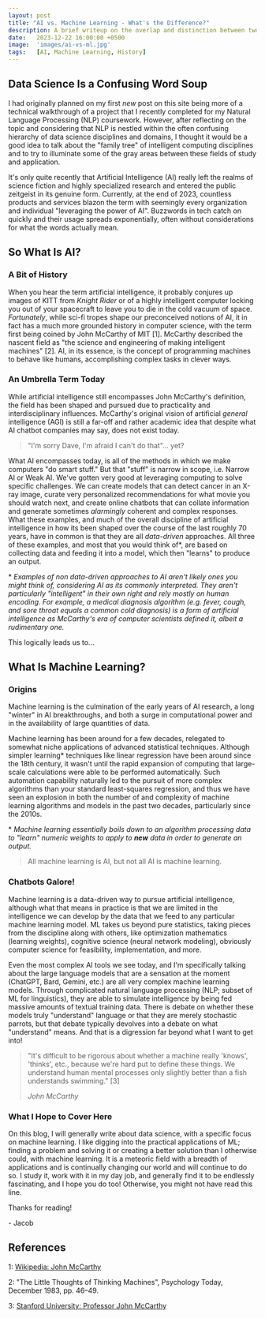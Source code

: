 ```yaml
---
layout: post
title: "AI vs. Machine Learning - What's the Difference?"
description: A brief writeup on the overlap and distinction between two of the buzziest topics of our time.
date:   2023-12-22 16:00:00 +0500
image:  'images/ai-vs-ml.jpg'
tags:   [AI, Machine Learning, History]
---
```


## Data Science Is a Confusing Word Soup
I had originally planned on my first _new_ post on this site being more of a technical walkthrough of a project that I recently completed for my Natural Language Processing (NLP) coursework. However, after reflecting on the topic and considering that NLP is nestled within the often confusing hierarchy of data science disciplines and domains, I thought it would be a good idea to talk about the "family tree" of intelligent computing disciplines and to try to illuminate some of the gray areas between these fields of study and application.

It's only quite recently that Artificial Intelligence (AI) really left the realms of science fiction and highly specialized research and entered the public zeitgeist in its genuine form. Currently, at the end of 2023, countless products and services blazon the term with seemingly every organization and individual "leveraging the power of AI". Buzzwords in tech catch on quickly and their usage spreads exponentially, often without considerations for what the words actually mean.

## So What Is AI?
### A Bit of History
When you hear the term artificial intelligence, it probably conjures up images of KITT from _Knight Rider_ or of a highly intelligent computer locking you out of your spacecraft to leave you to die in the cold vacuum of space. _Fortunately_, while sci-fi tropes shape our preconceived notions of AI, it in fact has a much more grounded history in computer science, with the term first being coined by John McCarthy of MIT \[1\]. McCarthy described the nascent field as "the science and engineering of making intelligent machines" \[2\]. AI, in its essence, is the concept of programming machines to behave like humans, accomplishing complex tasks in clever ways.
### An Umbrella Term Today
While artificial intelligence still encompasses John McCarthy's definition, the field has been shaped and pursued due to practicality and interdisciplinary influences. McCarthy's original vision of artificial _general_ intelligence (AGI) is still a far-off and rather academic idea that despite what AI chatbot companies may say, does not exist today.

> "I'm sorry Dave, I'm afraid I can't do that"... yet?

What AI encompasses today, is all of the methods in which we make computers "do smart stuff." But that "stuff" is narrow in scope, i.e. Narrow AI or Weak AI. We've gotten very good at leveraging computing to solve specific challenges. We can create models that can detect cancer in an X-ray image, curate very personalized recommendations for what movie you should watch next, and create online chatbots that can collate information and generate sometimes _alarmingly_ coherent and complex responses. What these examples, and much of the overall discipline of artificial intelligence in how its been shaped over the course of the last roughly 70 years, have in common is that they are all _data-driven_ approaches. All three of these examples, and most that you would think of\*, are based on collecting data and feeding it into a model, which then "learns" to produce an output.

\* _Examples of non data-driven approaches to AI aren't likely ones you might think of, considering AI as its commonly interpreted. They aren't particularly "intelligent" in their own right and rely mostly on human encoding. For example, a medical diagnosis algorithm (e.g. fever, cough, and sore throat equals a common cold diagnosis) is a form of artificial intelligence as McCarthy's era of computer scientists defined it, albeit a rudimentary one._

This logically leads us to...

## What Is Machine Learning?
### Origins
Machine learning is the culmination of the early years of AI research, a long "winter" in AI breakthroughs, and both a surge in computational power and in the availability of large quantities of data. 

Machine learning has been around for a few decades, relegated to somewhat niche applications of advanced statistical techniques. Although simpler learning\* techniques like linear regression have been around since the 18th century, it wasn't until the rapid expansion of computing that large-scale calculations were able to be performed automatically. Such automation capability naturally led to the pursuit of more complex algorithms than your standard least-squares regression, and thus we have seen an explosion in both the number of and complexity of machine learning algorithms and models in the past two decades, particularly since the 2010s.

\* _Machine learning essentially boils down to an algorithm processing data to "learn" numeric weights to apply to **new** data in order to generate an output._

> All machine learning is AI, but not all AI is machine learning.

### Chatbots Galore!
Machine learning is a data-driven way to pursue artificial intelligence, although what that means in practice is that we are limited in the intelligence we can develop by the data that we feed to any particular machine learning model. ML takes us beyond pure statistics, taking pieces from the discipline along with others, like optimization mathematics (learning weights), cognitive science (neural network modeling), obviously computer science for feasibility, implementation, and more. 

Even the most complex AI tools we see today, and I'm specifically talking about the large language models that are a sensation at the moment (ChatGPT, Bard, Gemini, etc.) are all very complex machine learning models. Through complicated natural language processing (NLP; subset of ML for linguistics), they are able to simulate intelligence by being fed massive amounts of textual training data. There is debate on whether these models truly "understand" language or that they are merely stochastic parrots, but that debate typically devolves into a debate on what "understand" means. And that is a digression far beyond what I want to get into!

> "It's difficult to be rigorous about whether a machine really 'knows', 'thinks', etc., because we're hard put to define these things. We understand human mental processes only slightly better than a fish understands swimming." \[3\]
>
><cite>John McCarthy</cite>

### What I Hope to Cover Here
On this blog, I will generally write about data science, with a specific focus on machine learning. I like digging into the practical applications of ML; finding a problem and solving it or creating a better solution than I otherwise could, with machine learning. It is a meteoric field with a breadth of applications and is continually changing our world and will continue to do so. I study it, work with it in my day job, and generally find it to be endlessly fascinating, and I hope you do too! Otherwise, you might not have read this line.

Thanks for reading!

\- Jacob

## References
1: [Wikipedia: John McCarthy](https://en.wikipedia.org/wiki/John_McCarthy_(computer_scientist))

2: "The Little Thoughts of Thinking Machines", Psychology Today, December 1983, pp. 46–49.

3: [Stanford University: Professor John McCarthy](http://jmc.stanford.edu/artificial-intelligence/what-is-ai/index.html)